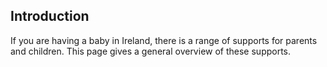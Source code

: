 ##  Introduction

If you are having a baby in Ireland, there is a range of supports for parents
and children. This page gives a general overview of these supports.

